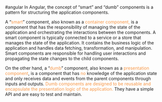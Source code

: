 #angular 
In Angular, the concept of “smart” and “dumb” components is a pattern for structuring the application components.

A “<font color="#f79646">smart</font>” component, also known as a<font color="#f79646"> container component,</font> is a component that has the responsibility of managing the state of the application and orchestrating the interactions between the components. A smart component is typically connected to a service or a store that manages the state of the application. It contains the business logic of the application and handles data fetching, transformation, and manipulation. Smart components are responsible for handling user interactions and propagating the state changes to the child components.

On the other hand, a “<font color="#f79646">dumb</font>” component, also known as a <font color="#f79646">presentation component</font>, is a component that has <font color="#f79646">no</font> knowledge of the application state and only receives data and events from the parent components through inputs and outputs. <font color="#f79646">Dumb components are designed to be reusable and encapsulate the presentation logic of the application. </font>They have a simple API and are easy to test and maintain.